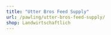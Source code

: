 ```yaml
---
title: "Utter Bros Feed Supply"
url: /pawling/utter-bros-feed-supply/
shop: Landwirtschaftlich
---
```

